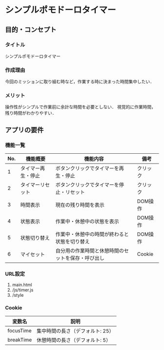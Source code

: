 # シンプルポモドーロタイマー
## 目的・コンセプト
### タイトル
シンプルポモドーロタイマー
### 作成理由
今回のミッションに取り組む時など，作業する時に決まった時間集中したい．

### メリット
操作性がシンプルで作業前に余計な時間を必要としない．
視覚的に作業時間，残り時間がわかりやすい．

## アプリの要件
### 機能一覧
| No. | 機能概要               | 機能内容                                             | 備考     |
| --- | ---------------------- | ---------------------------------------------------- | -------- |
| 1   | タイマー再生・停止           | ボタンクリックでタイマーを再生・停止                         | クリック |
| 2   | タイマーリセット | ボタンクリックでタイマーを停止・リセット | クリック | 
| 3   | 時間表示               | 現在の残り時間を表示                                 | DOM操作  |
| 4   | 状態表示               | 作業中・休憩中の状態を表示                           | DOM操作  |
| 5   | 状態切り替え           | 作業中・休憩中の時間が終わると状態を切り替え         |    DOM操作      |
| 6   | マイセット             | 自分用の作業時間と休憩時間のセットを保存・呼び出し | Cookie   |

### URL設定
1. main.html
2. /js/timer.js
3. /style

### Cookie
| 変数名       | 説明                             |
| ------------ | -------------------------------- |
| focusTime    | 集中時間の長さ（デフォルト: 25） |
| breakTime    | 休憩時間の長さ（デフォルト: 5）  |